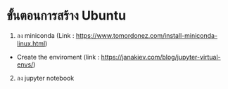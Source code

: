 # ขั้นตอนการสร้าง Ubuntu
1. ลง miniconda (Link : https://www.tomordonez.com/install-miniconda-linux.html)
- Create the enviroment (link : https://janakiev.com/blog/jupyter-virtual-envs/)
2. ลง jupyter notebook
